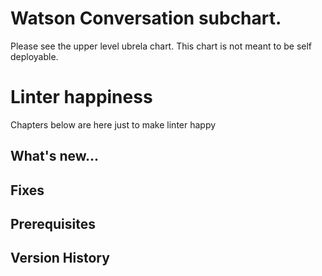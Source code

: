 # Watson Conversation subchart.

Please see the upper level ubrela chart. This chart is not meant to be self deployable.


# Linter happiness
Chapters below are here just to make linter happy
## What's new... 

## Fixes 

## Prerequisites 

## Version History
